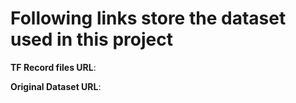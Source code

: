 # Following links store the dataset used in this project

**TF Record files URL**:

**Original Dataset URL**:

